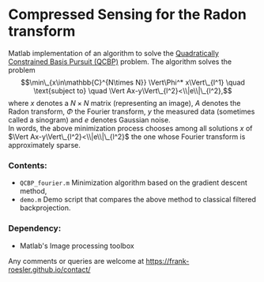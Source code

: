 # Compressed Sensing for the Radon transform

Matlab implementation of an algorithm to solve the [Quadratically Constrained Basis Pursuit (QCBP)](https://en.wikipedia.org/wiki/Basis_pursuit) problem. The algorithm solves the problem 
$$\min\_{x\in\mathbb{C}^{N\times N}} \Vert\Phi^* x\Vert\_{l^1} \quad \text{subject to} \quad \Vert Ax-y\Vert\_{l^2}<\\|e\\|\_{l^2},$$
where $x$ 
denotes a 
$N\times N$ 
matrix (representing an image), 
$A$ 
denotes the Radon transform, 
$\Phi$ 
the Fourier transform, 
$y$
the measured data (sometimes called a sinogram) and 
$e$
denotes Gaussian noise.  
In words, the above minimization process chooses among all solutions
$x$
of $\Vert Ax-y\Vert\_{l^2}<\\|e\\|\_{l^2}$ the one whose Fourier transform is approximately sparse.

### Contents:
* `QCBP_fourier.m` Minimization algorithm based on the gradient descent method,
* `demo.m` Demo script that compares the above method to classical filtered backprojection.

### Dependency:
* Matlab's Image processing toolbox

Any comments or queries are welcome at https://frank-roesler.github.io/contact/
